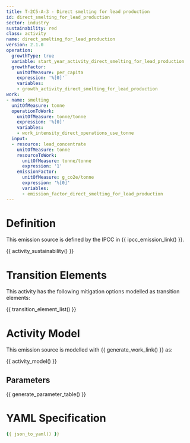 ```yaml
---
title: T-2C5-A-3 - Direct smelting for lead production
id: direct_smelting_for_lead_production
sector: industry
sustainability: red
class: activity
name: direct_smelting_for_lead_production
version: 2.1.0
operation:
  growthType: true
  variable: start_year_activity_direct_smelting_for_lead_production
  growthFactor:
    unitOfMeasure: per_capita
    expression: '%[0]'
    variables:
    - growth_activity_direct_smelting_for_lead_production
work:
- name: smelting
  unitOfMeasure: tonne
  operationToWork:
    unitOfMeasure: tonne/tonne
    expression: '%[0]'
    variables:
    - work_intensity_direct_operations_use_tonne
  input:
  - resource: lead_concentrate
    unitOfMeasure: tonne
    resourceToWork:
      unitOfMeasure: tonne/tonne
      expression: '1'
    emissionFactor:
      unitOfMeasure: g_co2e/tonne
      expression: '%[0]'
      variables:
      - emission_factor_direct_smelting_for_lead_production
---
```

# Definition
This emission source is defined by the IPCC in {{ ipcc_emission_link() }}.


{{ activity_sustainability() }}

# Transition Elements

This activity has the following mitigation options modelled as transition elements:

{{ transition_element_list() }}

# Activity Model
This emission source is modelled with {{ generate_work_link() }} as:

{{ activity_model() }}

## Parameters

{{ generate_parameter_table() }}

# YAML Specification

```yaml
{{ json_to_yaml() }}
```